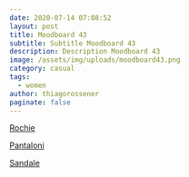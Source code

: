 ```yaml
---
date: 2020-07-14 07:08:52
layout: post
title: Moodboard 43
subtitle: Subtitle Moodboard 43
description: Description Moodboard 43
image: /assets/img/uploads/moodboard43.png
category: casual
tags:
  - women
author: thiagorossener
paginate: false
---
```

[Rochie](http://bit.do/fGDDC)

[Pantaloni](http://bit.do/fGDDF)

[Sandale](http://bit.do/fGDDK)
